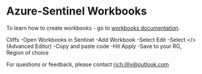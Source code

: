 # Azure-Sentinel Workbooks

To learn how to create workbooks - go to [workbooks documentation](https://docs.microsoft.com/azure/sentinel/tutorial-monitor-your-data).

Cliffs
-Open Workbooks in Sentinel
-Add Workbook
-Select Edit
-Select </> (Advanced Editor)
-Copy and paste code
-Hit Apply
-Save to your RG, Region of choice

For questions or feedback, please contact rich.lilly@outlook.com
